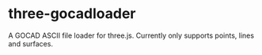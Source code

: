 # three-gocadloader
A GOCAD ASCII file loader for three.js. Currently only supports points, lines and surfaces.
